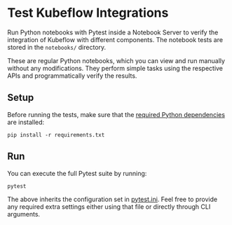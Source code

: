 # Test Kubeflow Integrations

Run Python notebooks with Pytest inside a Notebook Server to verify the integration of Kubeflow
with different components. The notebook tests are stored in the `notebooks/` directory.

These are regular Python notebooks, which you can view and run manually without any modifications.
They perform simple tasks using the respective APIs and programmatically verify the results.

## Setup

Before running the tests, make sure that the [required Python dependencies](requirements.txt) are
installed:

```
pip install -r requirements.txt
```

## Run

You can execute the full Pytest suite by running:

```
pytest
```

The above inherits the configuration set in [pytest.ini](pytest.ini). Feel free to provide any
required extra settings either using that file or directly through CLI arguments.
